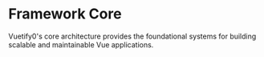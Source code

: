 <script setup>
  import DocsPageFeatures from '@/components/docs/DocsPageFeatures.vue'
</script>

# Framework Core

Vuetify0's core architecture provides the foundational systems for building scalable and maintainable Vue applications.

<DocsPageFeatures />
